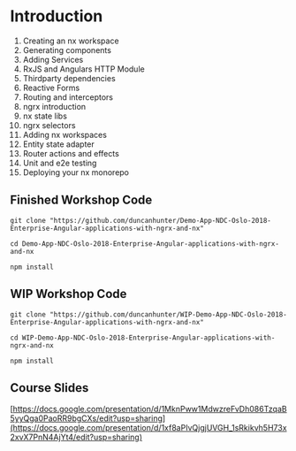 # Introduction

1. Creating an nx workspace
2. Generating components
3. Adding Services
4. RxJS and Angulars HTTP Module
5. Thirdparty dependencies
6. Reactive Forms
7. Routing and interceptors
8. ngrx introduction
9. nx state libs
10. ngrx selectors
11. Adding nx workspaces
12. Entity state adapter
13. Router actions and effects
14. Unit and e2e testing
15. Deploying your nx monorepo

## Finished Workshop Code <a id="finishedcodeforthecrmmodule"></a>

```text
git clone "https://github.com/duncanhunter/Demo-App-NDC-Oslo-2018-Enterprise-Angular-applications-with-ngrx-and-nx"

cd Demo-App-NDC-Oslo-2018-Enterprise-Angular-applications-with-ngrx-and-nx

npm install
```

## WIP Workshop Code <a id="wipcoursecode"></a>

```text
git clone "https://github.com/duncanhunter/WIP-Demo-App-NDC-Oslo-2018-Enterprise-Angular-applications-with-ngrx-and-nx"

cd WIP-Demo-App-NDC-Oslo-2018-Enterprise-Angular-applications-with-ngrx-and-nx

npm install
```

## Course Slides <a id="courseslides"></a>

[https://docs.google.com/presentation/d/1MknPww1MdwzreFvDh086TzqaB5yyQga0PaoRR9bgCXs/edit?usp=sharing](https://docs.google.com/presentation/d/1xf8aPIvQjgjUVGH_1sRkikvh5H73x2xvX7PnN4AjYt4/edit?usp=sharing)

